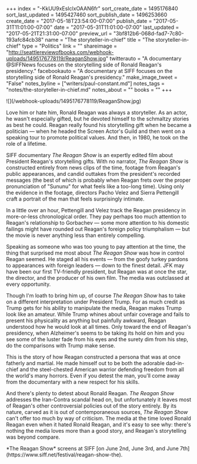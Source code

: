 +++
index = "-KkUU9xEsIclxOAAN6fr"
sort_create_date = 1495176840
sort_last_updated = 1495427460
sort_publish_date = 1496253660
create_date = "2017-05-18T23:54:00-07:00"
publish_date = "2017-05-31T11:01:00-07:00"
date = "2017-05-31T11:01:00-07:00"
last_updated = "2017-05-21T21:31:00-07:00"
preview_url = "3bf812b6-068d-fad7-7c80-193afc84cb38"
name = "The storyteller-in-chief"
title = "The storyteller-in-chief"
type = "Politics"
link = ""
shareimage = "http://seattlereviewofbooks.com/webhook-uploads/1495176778119/ReaganShow.jpg"
twitterauto = "A documentary @SIFFNews focuses on the storytelling side of Ronald Reagan's presidency."
facebookauto = "A documentary at SIFF focuses on the storytelling side of Ronald Reagan's presidency."
make_image_tweet = "False"
notes_byline = ["writers/paul-constant.md"]
notes_tags = "notes/the-storyteller-in-chief.md"
notes_about = ""
books = ""
+++
<p class="image">![](/webhook-uploads/1495176778119/ReaganShow.jpg)</p>

Love him or hate him, Ronald Reagan was always a storyteller. As an actor, he wasn't especially gifted, but he devoted himself to the schmaltzy stories as best he could. Reagan really found his storytelling gift when he became a politician — when he headed the Screen Actor's Guild and then went on a speaking tour to promote political values. And then, in 1980, he took on the role of a lifetime.

SIFF documentary *The Reagan Show* is an expertly edited film about President Reagan's storytelling gifts. With no narrator, *The Reagan Show* is constructed entirely from news clips of the time, footage from Reagan's public appearances, and candid outtakes from the president's recorded messages (the best of which is probably when Reagan frets over the proper pronunciation of "Sununu" for what feels like a too-long time). Using only the evidence in the footage, directors Pacho Velez and Sierra Pettengill craft a portrait of the man that feels surprisingly intimate.

In a little over an hour, Pettengill and Velez track the Reagan presidency in more-or-less chronological order. They pay perhaps too much attention to Reagan's relationship to Gorbachev — some more attention to his domestic failings might have rounded out Reagan's foreign policy triumphalism — but the movie is never anything less than entirely compelling.

Speaking as someone who was too young to pay attention at the time, the thing that surprised me most about *The Reagan Show* was how in control Reagan seemed. He staged all his events — from the goofy turkey pardons to appearances with foreign leaders — down to the finest detail. JFK may have been our first TV-friendly president, but Reagan was at once the star, the director, and the producer of his own film. The media was outclassed at every opportunity.

Though I'm loath to bring him up, of course *The Reagan Show* has to take on a different interpretation under President Trump. For as much credit as Trump gets for his ability to manipulate the media, Reagan makes Trump look like an amateur. While Trump whines about unfair coverage and fails to present his physicality as anything but painfully awkward, Reagan understood how he would look at all times. Only toward the end of Reagan's presidency, when Alzheimer's seems to be taking its hold on him and you see some of the luster fade from his eyes and the surety dim from his step, do the comparisons with Trump make sense.

This is the story of how Reagan constructed a persona that was at once fatherly and martial. He made himself out to be both the adorable dad-in-chief and the steel-chested American warrior defending freedom from all the world's many horrors. Even if you detest the man, you'll come away from the documentary with a new respect for his skills.

And there's plenty to detest about Ronald Reagan. *The Reagan Show* addresses the Iran-Contra scandal head on, but unfortunately it leaves most of Reagan's other controversial policies out of the story entirely. By its nature, carved as it is out of contemporaneous sources, *The Reagan Show* can't offer too much by way of criticism. The media at the time loved Ronald Reagan even when it hated Ronald Reagan, and it's easy to see why: there's nothing the media loves more than a good story, and Reagan's storytelling was beyond compare.

<p class="footer">*The Reagan Show* screens at SIFF [on June 2nd, June 3rd, and June 7th](https://www.siff.net/festival/reagan-show-the).</p>